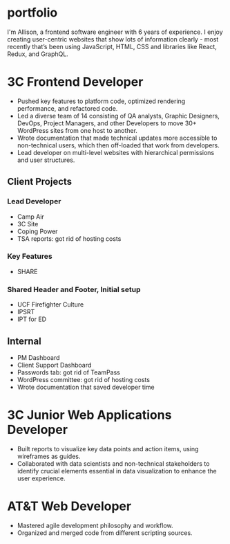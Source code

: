 # portfolio

I'm Allison, a frontend software engineer with 6 years of experience. I enjoy creating user-centric websites that show lots of information clearly - most recently that’s been using JavaScript, HTML, CSS and libraries like React, Redux, and GraphQL.

# 3C Frontend Developer

- Pushed key features to platform code, optimized rendering performance, and refactored code.
- Led a diverse team of 14 consisting of QA analysts, Graphic Designers, DevOps, Project Managers, and other Developers to move 30+ WordPress sites from one host to another.
- Wrote documentation that made technical updates more accessible to non-technical users, which then off-loaded that work from developers.
- Lead developer on multi-level websites with hierarchical permissions and user structures.

## Client Projects

### Lead Developer

- Camp Air
- 3C Site
- Coping Power
- TSA reports: got rid of hosting costs

### Key Features

- SHARE

### Shared Header and Footer, Initial setup

- UCF Firefighter Culture
- IPSRT
- IPT for ED

## Internal

- PM Dashboard
- Client Support Dashboard
- Passwords tab: got rid of TeamPass
- WordPress committee: got rid of hosting costs
- Wrote documentation that saved developer time

# 3C Junior Web Applications Developer

- Built reports to visualize key data points and action items, using wireframes as guides.
- Collaborated with data scientists and non-technical stakeholders to identify crucial elements essential in data visualization to enhance the user experience.

# AT&T Web Developer

- Mastered agile development philosophy and workflow.
- Organized and merged code from different scripting sources.
